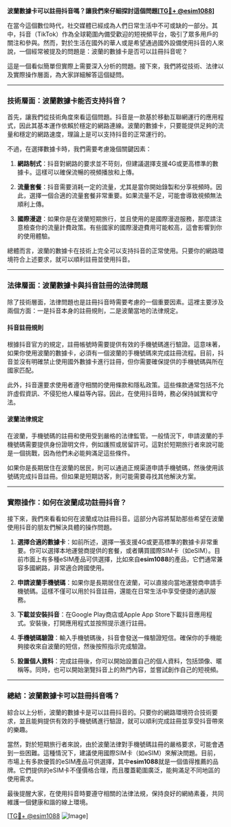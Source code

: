 **波蘭數據卡可以註冊抖音嗎？讓我們來仔細探討這個問題[[TG💪+ @esim1088](https://t.me/s/esim1088)]**

在當今這個數位時代，社交媒體已經成為人們日常生活中不可或缺的一部分。其中，抖音（TikTok）作為全球範圍內備受歡迎的短視頻平台，吸引了眾多用戶的關注和參與。然而，對於生活在國外的華人或是希望通過國外設備使用抖音的人來說，一個經常被提及的問題是：波蘭的數據卡是否可以註冊抖音呢？

這是一個看似簡單但實際上需要深入分析的問題。接下來，我們將從技術、法律以及實際操作層面，為大家詳細解答這個疑問。

---

### 技術層面：波蘭數據卡能否支持抖音？

首先，讓我們從技術角度來看這個問題。抖音是一款基於移動互聯網運行的應用程式，因此其基本運作依賴於穩定的網路連線。波蘭的數據卡，只要能提供足夠的流量和穩定的網路速度，理論上是可以支持抖音的正常運行的。

不過，在選擇數據卡時，我們需要考慮幾個關鍵因素：

1. **網路制式**：抖音對網路的要求並不苛刻，但建議選擇支援4G或更高標準的數據卡。這樣可以確保流暢的視頻播放和上傳。
   
2. **流量套餐**：抖音需要消耗一定的流量，尤其是當你開始錄製和分享視頻時。因此，選擇一個合適的流量套餐非常重要。如果流量不足，可能會導致視頻無法順利上傳。

3. **國際漫遊**：如果你是在波蘭短期旅行，並且使用的是國際漫遊服務，那麼請注意檢查你的流量計費政策。有些國家的國際漫遊費用可能較高，這會影響到你的使用體驗。

總體而言，波蘭的數據卡在技術上完全可以支持抖音的正常使用。只要你的網路環境符合上述要求，就可以順利註冊並使用抖音。

---

### 法律層面：波蘭數據卡與抖音註冊的法律問題

除了技術層面，法律問題也是註冊抖音時需要考慮的一個重要因素。這裡主要涉及兩個方面：一是抖音本身的註冊規則，二是波蘭當地的法律規定。

#### 抖音註冊規則

根據抖音官方的規定，註冊帳號時需要提供有效的手機號碼進行驗證。這意味著，如果你使用波蘭的數據卡，必須有一個波蘭的手機號碼來完成註冊流程。目前，抖音並沒有明確禁止使用國外數據卡進行註冊，但你需要確保提供的手機號碼與所在國家匹配。

此外，抖音還要求使用者遵守相關的使用條款和隱私政策。這些條款通常包括不允許虛假資訊、不侵犯他人權益等內容。因此，在使用抖音時，務必保持誠實和守法。

#### 波蘭法律規定

在波蘭，手機號碼的註冊和使用受到嚴格的法律監管。一般情況下，申請波蘭的手機號碼需要提供身份證明文件，例如護照或居留許可。這對於短期旅行者來說可能是一個挑戰，因為他們未必能夠滿足這些條件。

如果你是長期居住在波蘭的居民，則可以通過正規渠道申請手機號碼，然後使用該號碼完成抖音註冊。但如果是短期訪客，則可能需要尋找其他解決方案。

---

### 實際操作：如何在波蘭成功註冊抖音？

接下來，我們來看看如何在波蘭成功註冊抖音。這部分內容將幫助那些希望在波蘭使用抖音的朋友們解決具體的操作問題。

1. **選擇合適的數據卡**：如前所述，選擇一張支援4G或更高標準的數據卡非常重要。你可以選擇本地運營商提供的套餐，或者購買國際SIM卡（如eSIM）。目前市面上有多種eSIM產品可供選擇，比如來自**esim1088**的產品，它們通常兼容多國網路，非常適合跨國使用。

2. **申請波蘭手機號碼**：如果你是長期居住在波蘭，可以直接向當地運營商申請手機號碼。這樣不僅可以用於抖音註冊，還能在日常生活中享受便捷的通訊服務。

3. **下載並安裝抖音**：在Google Play商店或Apple App Store下載抖音應用程式。安裝後，打開應用程式並按照提示進行註冊。

4. **手機號碼驗證**：輸入手機號碼後，抖音會發送一條驗證短信。確保你的手機能夠接收來自波蘭的短信，然後按照指示完成驗證。

5. **設置個人資料**：完成註冊後，你可以開始設置自己的個人資料，包括頭像、暱稱等。同時，也可以開始瀏覽抖音上的熱門內容，並嘗試創作自己的短視頻。

---

### 總結：波蘭數據卡可以註冊抖音嗎？

綜合以上分析，波蘭的數據卡是可以註冊抖音的。只要你的網路環境符合技術要求，並且能夠提供有效的手機號碼進行驗證，就可以順利完成註冊並享受抖音帶來的樂趣。

當然，對於短期旅行者來說，由於波蘭法律對手機號碼註冊的嚴格要求，可能會遇到一些困難。這種情況下，建議使用國際SIM卡（如eSIM）來解決問題。目前，市場上有多款優質的eSIM產品可供選擇，其中**esim1088**就是一個值得推薦的品牌。它們提供的eSIM卡不僅價格合理，而且覆蓋範圍廣泛，能夠滿足不同地區的使用需求。

最後提醒大家，在使用抖音時要遵守相關的法律法規，保持良好的網絡素養，共同維護一個健康和諧的線上環境。

[[TG💪+ @esim1088](https://t.me/s/esim1088) ![Image](https://i.postimg.cc/4NQfJmqS/Snipaste-2025-05-13-00-14-12.png)]